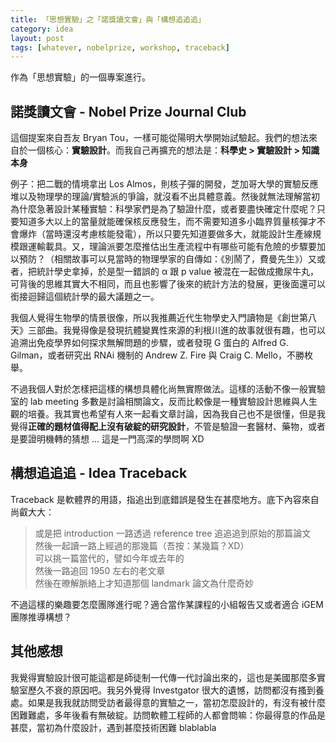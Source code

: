 ```yaml
---
title: 「思想實驗」之「諾獎讀文會」與「構想追追追」
category: idea
layout: post
tags: [whatever, nobelprize, workshop, traceback]
---
```

作為「思想實驗」的一個專案進行。

## 諾獎讀文會 - Nobel Prize Journal Club
這個提案來自吾友 Bryan Tou，一樣可能從陽明大學開始試驗起。我們的想法來自於一個核心：**實驗設計**。而我自己再擴充的想法是：**科學史 > 實驗設計 > 知識本身**

例子：把二戰的情境拿出 Los Almos，則核子彈的開發，芝加哥大學的實驗反應堆以及物理學的理論/實驗派的爭論，就沒看不出具體意義。然後就無法理解當初為什麼急著設計某種實驗：科學家們是為了驗證什麼，或者要盡快確定什麼呢？只要知道多大以上的當量就能確保核反應發生，而不需要知道多小臨界質量核彈才不會爆炸（當時還沒考慮核能發電），所以只要先知道要做多大，就能設計生產線規模跟運輸載具。又，理論派要怎麼推估出生產流程中有哪些可能有危險的步驟要加以預防？（相關故事可以見當時的物理學家的自傳如：《別鬧了，費曼先生》）又或者，把統計學史拿掉，於是型一錯誤的 α 跟 p value 被混在一起做成撒尿牛丸，可背後的思維其實大不相同，而且也影響了後來的統計方法的發展，更後面還可以銜接迴歸這個統計學的最大議題之一。

我個人覺得生物學的情景很像，所以我推薦近代生物學史入門讀物是《創世第八天》三部曲。我覺得像是發現抗體變異性來源的利根川進的故事就很有趣，也可以追溯出免疫學界如何探求無解問題的步驟，或者發現 G 蛋白的 Alfred G. Gilman，或者研究出 RNAi 機制的 Andrew Z. Fire 與 Craig C. Mello，不勝枚舉。

不過我個人對於怎樣把這樣的構想具體化尚無實際做法。這樣的活動不像一般實驗室的 lab meeting 多數是討論相關論文，反而比較像是一種實驗設計思維與人生觀的培養。我其實也希望有人來一起看文章討論，因為我自己也不是很懂，但是我覺得**正確的題材值得配上沒有破綻的研究設計**，不管是驗證一套醫材、藥物，或者是要證明機轉的猜想 ... 這是一門高深的學問啊 XD 

## 構想追追追 - Idea Traceback
Traceback 是軟體界的用語，指追出到底錯誤是發生在甚麼地方。底下內容來自尚叡大大：

> 或是把 introduction 一路透過 reference tree 追追追到原始的那篇論文    
  然後一起讀一路上經過的那幾篇（吾按：某幾篇？XD）    
  可以挑一篇當代的，譬如今年或去年的  
  然後一路追回 1950 左右的老文章  
  然後在暸解脈絡上才知道那個 landmark 論文為什麼奇妙  

不過這樣的樂趣要怎麼團隊進行呢？適合當作某課程的小組報告又或者適合 iGEM 團隊推導構想？
 
## 其他感想
我覺得實驗設計很可能這都是師徒制一代傳一代討論出來的，這也是美國那麼多實驗室歷久不衰的原因吧。我另外覺得 Investgator 很大的遺憾，訪問都沒有搔到養處。如果是我我就訪問受訪者最得意的實驗之一，當初怎麼設計的，有沒有被什麼困難難處，多年後看有無破綻。訪問軟體工程師的人都會問嘛：你最得意的作品是甚麼，當初為什麼設計，遇到甚麼技術困難 blablabla
